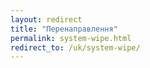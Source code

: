```yaml
---
layout: redirect
title: "Перенаправлення"
permalink: system-wipe.html
redirect_to: /uk/system-wipe/
---
```

